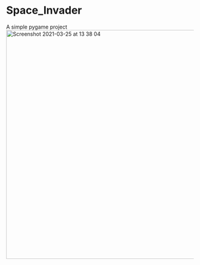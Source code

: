# Space_Invader
A simple pygame project
<img width="615" alt="Screenshot 2021-03-25 at 13 38 04" src="https://user-images.githubusercontent.com/35946885/112518008-5f9dde80-8d6f-11eb-8b30-a6f0a069f816.png">
